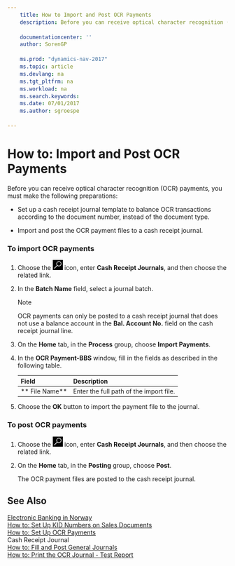 ```yaml
---
    title: How to Import and Post OCR Payments 
    description: Before you can receive optical character recognition (OCR) payments, you must make the following preparations:
    
    documentationcenter: ''
    author: SorenGP

    ms.prod: "dynamics-nav-2017"
    ms.topic: article
    ms.devlang: na
    ms.tgt_pltfrm: na
    ms.workload: na
    ms.search.keywords:
    ms.date: 07/01/2017
    ms.author: sgroespe

---
```

# How to: Import and Post OCR Payments
Before you can receive optical character recognition (OCR) payments, you must make the following preparations:  
  
-   Set up a cash receipt journal template to balance OCR transactions according to the document number, instead of the document type.  
  
-   Import and post the OCR payment files to a cash receipt journal.  
  
### To import OCR payments  
  
1.  Choose the ![Search for Page or Report](../../media/ui-search/search_small.png "Search for Page or Report icon") icon, enter **Cash Receipt Journals**, and then choose the related link.  
  
2.  In the **Batch Name** field, select a journal batch.  
  
    > [!NOTE]  
    >  OCR payments can only be posted to a cash receipt journal that does not use a balance account in the **Bal. Account No.** field on the cash receipt journal line.  
  
3.  On the **Home** tab, in the **Process** group, choose **Import Payments**.  
  
4.  In the **OCR Payment-BBS** window, fill in the fields as described in the following table.  
  
    |Field|Description|  
    |---------------------------------|---------------------------------------|  
    |** File Name**|Enter the full path of the import file.|  
  
5.  Choose the **OK** button to import the payment file to the journal.  
  
### To post OCR payments  
  
1.  Choose the ![Search for Page or Report](../../media/ui-search/search_small.png "Search for Page or Report icon") icon, enter **Cash Receipt Journals**, and then choose the related link.  
  
2.  On the **Home** tab, in the **Posting** group, choose **Post**.  
  
     The OCR payment files are posted to the cash receipt journal.  
  
## See Also  
 [Electronic Banking in Norway](electronic-banking-in-norway.md)   
 [How to: Set Up KID Numbers on Sales Documents](how-to-set-up-kid-numbers-on-sales-documents.md)   
 [How to: Set Up OCR Payments](how-to-set-up-ocr-payments.md)   
 Cash Receipt Journal   
 [How to: Fill and Post General Journals](../../../archive/WorkingWithDynamics/how-to-fill-and-post-general-journals.md)   
 [How to: Print the OCR Journal - Test Report](how-to-print-the-ocr-journal-test-report.md)